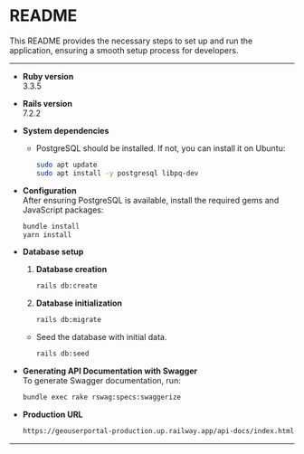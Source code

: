 # README

This README provides the necessary steps to set up and run the application, ensuring a smooth setup process for developers.

---

* **Ruby version**  
  3.3.5

* **Rails version**  
  7.2.2

* **System dependencies**  
  - PostgreSQL should be installed. If not, you can install it on Ubuntu:
    ```bash
    sudo apt update
    sudo apt install -y postgresql libpq-dev
    ```

* **Configuration**  
  After ensuring PostgreSQL is available, install the required gems and JavaScript packages:
  ```bash
  bundle install
  yarn install
  ```

* **Database setup**  
  1. **Database creation**  
     ```bash
     rails db:create
     ```
  2. **Database initialization**  
     ```bash
     rails db:migrate
     ```
   - Seed the database with initial data.
     ```bash
     rails db:seed
     ```     

* **Generating API Documentation with Swagger**  
  To generate Swagger documentation, run:
  ```bash
  bundle exec rake rswag:specs:swaggerize
  ```

* **Production URL**  
    ```bash
  https://geouserportal-production.up.railway.app/api-docs/index.html
  ```
---